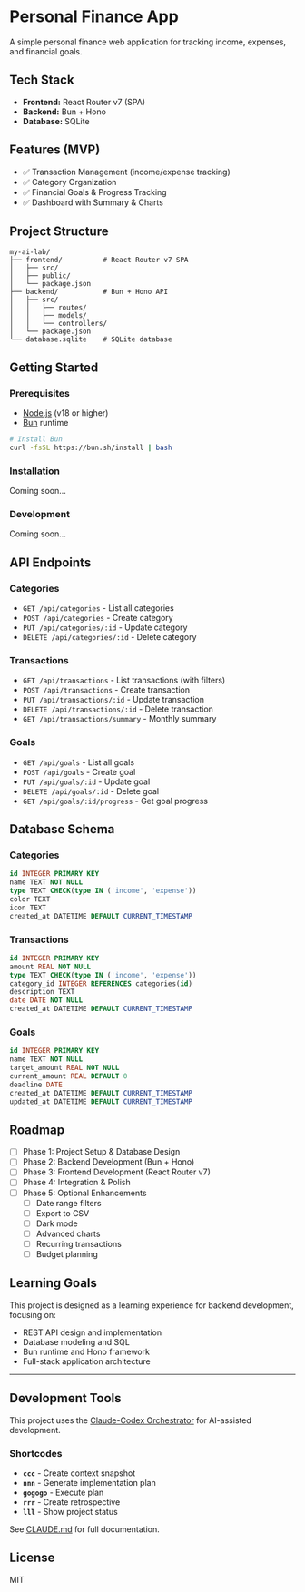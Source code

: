 # Personal Finance App

A simple personal finance web application for tracking income, expenses, and financial goals.

## Tech Stack

- **Frontend:** React Router v7 (SPA)
- **Backend:** Bun + Hono
- **Database:** SQLite

## Features (MVP)

- ✅ Transaction Management (income/expense tracking)
- ✅ Category Organization
- ✅ Financial Goals & Progress Tracking
- ✅ Dashboard with Summary & Charts

## Project Structure

```
my-ai-lab/
├── frontend/          # React Router v7 SPA
│   ├── src/
│   ├── public/
│   └── package.json
├── backend/           # Bun + Hono API
│   ├── src/
│   │   ├── routes/
│   │   ├── models/
│   │   └── controllers/
│   └── package.json
└── database.sqlite    # SQLite database
```

## Getting Started

### Prerequisites

- [Node.js](https://nodejs.org/) (v18 or higher)
- [Bun](https://bun.sh/) runtime

```bash
# Install Bun
curl -fsSL https://bun.sh/install | bash
```

### Installation

Coming soon...

### Development

Coming soon...

## API Endpoints

### Categories
- `GET /api/categories` - List all categories
- `POST /api/categories` - Create category
- `PUT /api/categories/:id` - Update category
- `DELETE /api/categories/:id` - Delete category

### Transactions
- `GET /api/transactions` - List transactions (with filters)
- `POST /api/transactions` - Create transaction
- `PUT /api/transactions/:id` - Update transaction
- `DELETE /api/transactions/:id` - Delete transaction
- `GET /api/transactions/summary` - Monthly summary

### Goals
- `GET /api/goals` - List all goals
- `POST /api/goals` - Create goal
- `PUT /api/goals/:id` - Update goal
- `DELETE /api/goals/:id` - Delete goal
- `GET /api/goals/:id/progress` - Get goal progress

## Database Schema

### Categories
```sql
id INTEGER PRIMARY KEY
name TEXT NOT NULL
type TEXT CHECK(type IN ('income', 'expense'))
color TEXT
icon TEXT
created_at DATETIME DEFAULT CURRENT_TIMESTAMP
```

### Transactions
```sql
id INTEGER PRIMARY KEY
amount REAL NOT NULL
type TEXT CHECK(type IN ('income', 'expense'))
category_id INTEGER REFERENCES categories(id)
description TEXT
date DATE NOT NULL
created_at DATETIME DEFAULT CURRENT_TIMESTAMP
```

### Goals
```sql
id INTEGER PRIMARY KEY
name TEXT NOT NULL
target_amount REAL NOT NULL
current_amount REAL DEFAULT 0
deadline DATE
created_at DATETIME DEFAULT CURRENT_TIMESTAMP
updated_at DATETIME DEFAULT CURRENT_TIMESTAMP
```

## Roadmap

- [ ] Phase 1: Project Setup & Database Design
- [ ] Phase 2: Backend Development (Bun + Hono)
- [ ] Phase 3: Frontend Development (React Router v7)
- [ ] Phase 4: Integration & Polish
- [ ] Phase 5: Optional Enhancements
  - [ ] Date range filters
  - [ ] Export to CSV
  - [ ] Dark mode
  - [ ] Advanced charts
  - [ ] Recurring transactions
  - [ ] Budget planning

## Learning Goals

This project is designed as a learning experience for backend development, focusing on:

- REST API design and implementation
- Database modeling and SQL
- Bun runtime and Hono framework
- Full-stack application architecture

---

## Development Tools

This project uses the [Claude-Codex Orchestrator](.mahirolab/) for AI-assisted development.

### Shortcodes

- **`ccc`** - Create context snapshot
- **`nnn`** - Generate implementation plan
- **`gogogo`** - Execute plan
- **`rrr`** - Create retrospective
- **`lll`** - Show project status

See [CLAUDE.md](CLAUDE.md) for full documentation.

## License

MIT
